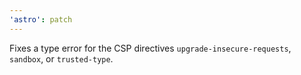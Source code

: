 ```yaml
---
'astro': patch
---
```


Fixes a type error for the CSP directives `upgrade-insecure-requests`, `sandbox`, or `trusted-type`.  
